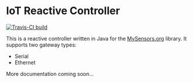 # IoT Reactive Controller

[![Travis-CI build](https://travis-ci.org/Ruben-E/iot-reactive-controller.svg?branch=master)](https://travis-ci.org/Ruben-E/iot-reactive-controller)

This is a reactive controller written in Java for the [MySensors.org](http://mysensors.org) library. It supports two gateway types:
* Serial
* Ethernet
 
More documentation coming soon...
